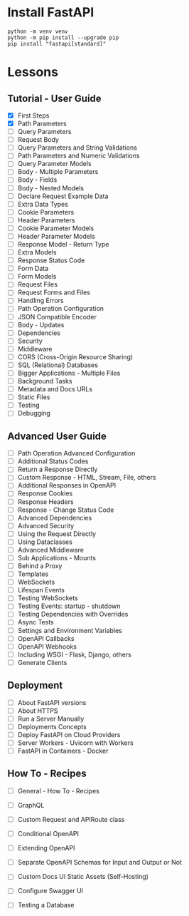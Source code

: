 
# Install FastAPI

```
python -m venv venv
python -m pip install --upgrade pip
pip install "fastapi[standard]"
```

# Lessons
 

## Tutorial - User Guide
- [x] First Steps
- [x] Path Parameters
- [ ] Query Parameters
- [ ] Request Body
- [ ] Query Parameters and String Validations
- [ ] Path Parameters and Numeric Validations
- [ ] Query Parameter Models
- [ ] Body - Multiple Parameters
- [ ] Body - Fields
- [ ] Body - Nested Models
- [ ] Declare Request Example Data
- [ ] Extra Data Types
- [ ] Cookie Parameters
- [ ] Header Parameters
- [ ] Cookie Parameter Models
- [ ] Header Parameter Models
- [ ] Response Model - Return Type
- [ ] Extra Models
- [ ] Response Status Code
- [ ] Form Data
- [ ] Form Models
- [ ] Request Files
- [ ] Request Forms and Files
- [ ] Handling Errors
- [ ] Path Operation Configuration
- [ ] JSON Compatible Encoder
- [ ] Body - Updates
- [ ] Dependencies
- [ ] Security
- [ ] Middleware
- [ ] CORS (Cross-Origin Resource Sharing)
- [ ] SQL (Relational) Databases
- [ ] Bigger Applications - Multiple Files
- [ ] Background Tasks
- [ ] Metadata and Docs URLs
- [ ] Static Files
- [ ] Testing
- [ ] Debugging

## Advanced User Guide

- [ ] Path Operation Advanced Configuration
- [ ] Additional Status Codes
- [ ] Return a Response Directly
- [ ] Custom Response - HTML, Stream, File, others
- [ ] Additional Responses in OpenAPI
- [ ] Response Cookies
- [ ] Response Headers
- [ ] Response - Change Status Code
- [ ] Advanced Dependencies
- [ ] Advanced Security
- [ ] Using the Request Directly
- [ ] Using Dataclasses
- [ ] Advanced Middleware
- [ ] Sub Applications - Mounts
- [ ] Behind a Proxy
- [ ] Templates
- [ ] WebSockets
- [ ] Lifespan Events
- [ ] Testing WebSockets
- [ ] Testing Events: startup - shutdown
- [ ] Testing Dependencies with Overrides
- [ ] Async Tests
- [ ] Settings and Environment Variables
- [ ] OpenAPI Callbacks
- [ ] OpenAPI Webhooks
- [ ] Including WSGI - Flask, Django, others
- [ ] Generate Clients

## Deployment

- [ ] About FastAPI versions
- [ ] About HTTPS
- [ ] Run a Server Manually
- [ ] Deployments Concepts
- [ ] Deploy FastAPI on Cloud Providers
- [ ] Server Workers - Uvicorn with Workers
- [ ] FastAPI in Containers - Docker

## How To - Recipes

- [ ] General - How To - Recipes
- [ ] GraphQL
- [ ] Custom Request and APIRoute class
- [ ] Conditional OpenAPI
- [ ] Extending OpenAPI
- [ ] Separate OpenAPI Schemas for Input and Output or Not
- [ ] Custom Docs UI Static Assets (Self-Hosting)
- [ ] Configure Swagger UI
- [ ] Testing a Database


